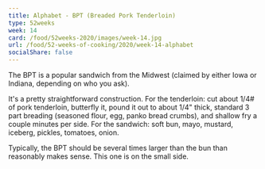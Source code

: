 ```yaml
---
title: Alphabet - BPT (Breaded Pork Tenderloin)
type: 52weeks
week: 14
card: /food/52weeks-2020/images/week-14.jpg
url: /food/52-weeks-of-cooking/2020/week-14-alphabet
socialShare: false
---
```

The BPT is a popular sandwich from the Midwest (claimed by either Iowa or Indiana, depending on who you ask). 

It's a pretty straightforward construction.  For the tenderloin: cut about 1/4# of pork tenderloin, butterfly it, pound it out to about 1/4" thick, standard 3 part breading (seasoned flour, egg, panko bread crumbs), and shallow fry a couple minutes per side.  For the sandwich: soft bun, mayo, mustard, iceberg, pickles, tomatoes, onion.

Typically, the BPT should be several times larger than the bun than reasonably makes sense.  This one is on the small side.
